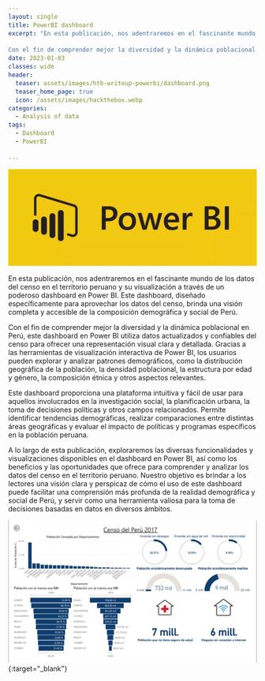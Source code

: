 ```yaml
---
layout: single
title: PowerBI dashboard
excerpt: "En esta publicación, nos adentraremos en el fascinante mundo de los datos del censo en el territorio peruano y su visualización a través de un poderoso dashboard en Power BI. Este dashboard, diseñado específicamente para aprovechar los datos del censo, brinda una visión completa y accesible de la composición demográfica y social de Perú.

Con el fin de comprender mejor la diversidad y la dinámica poblacional en Perú, este dashboard en Power BI utiliza datos actualizados y confiables del censo para ofrecer una representación visual clara y detallada. Gracias a las herramientas de visualización interactiva de Power BI, los usuarios pueden explorar y analizar patrones demográficos, como la distribución geográfica de la población, la densidad poblacional, la estructura por edad y género, la composición étnica y otros aspectos relevantes."
date: 2023-01-03
classes: wide
header:
  teaser: assets/images/htb-writeup-powerbi/dashboard.png
  teaser_home_page: true
  icon: /assets/images/hackthebox.webp
categories:
  - Analysis of data
tags:  
  - Dashboard
  - PowerBI

---
```

![](/assets/images/htb-writeup-powerbi/power.webp)

En esta publicación, nos adentraremos en el fascinante mundo de los datos del censo en el territorio peruano y su visualización a través de un poderoso dashboard en Power BI. Este dashboard, diseñado específicamente para aprovechar los datos del censo, brinda una visión completa y accesible de la composición demográfica y social de Perú.

Con el fin de comprender mejor la diversidad y la dinámica poblacional en Perú, este dashboard en Power BI utiliza datos actualizados y confiables del censo para ofrecer una representación visual clara y detallada. Gracias a las herramientas de visualización interactiva de Power BI, los usuarios pueden explorar y analizar patrones demográficos, como la distribución geográfica de la población, la densidad poblacional, la estructura por edad y género, la composición étnica y otros aspectos relevantes.

Este dashboard proporciona una plataforma intuitiva y fácil de usar para aquellos involucrados en la investigación social, la planificación urbana, la toma de decisiones políticas y otros campos relacionados. Permite identificar tendencias demográficas, realizar comparaciones entre distintas áreas geográficas y evaluar el impacto de políticas y programas específicos en la población peruana.

A lo largo de esta publicación, exploraremos las diversas funcionalidades y visualizaciones disponibles en el dashboard en Power BI, así como los beneficios y las oportunidades que ofrece para comprender y analizar los datos del censo en el territorio peruano. Nuestro objetivo es brindar a los lectores una visión clara y perspicaz de cómo el uso de este dashboard puede facilitar una comprensión más profunda de la realidad demográfica y social de Perú, y servir como una herramienta valiosa para la toma de decisiones basadas en datos en diversos ámbitos.

[![POWERBI](/assets/images/htb-writeup-powerbi/CENSO.png)](https://app.powerbi.com/view?r=eyJrIjoiYmVjYjliYTYtNWYzZS00NTk4LThjMmEtYmUzNGQ1ZjUwN2JjIiwidCI6Ijc1MDRlMzE4LThlMWUtNGQ1NS1iZmZkLTg3NWI0ZGVlODI2MCIsImMiOjR9){:target="_blank"}

